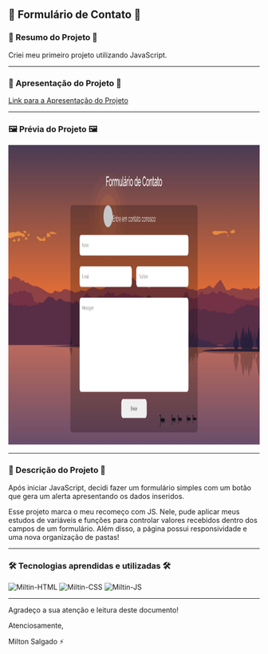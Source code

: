 ## 📝 Formulário de Contato 📝

### 📄 Resumo do Projeto 📄

Criei meu primeiro projeto utilizando JavaScript.

<hr>

### 🚀 Apresentação do Projeto 🚀

<a target="_blank" href="https://www.linkedin.com/posts/milton-salgado-0630a1215_html-css-dev-activity-6943735906465943552-_VAx?utm_source=linkedin_share&utm_medium=member_desktop_web">Link para a Apresentação do Projeto<a>

<hr>

### 🖼️ Prévia do Projeto 🖼️

<div align="center">
  <img height="600em" src="images/demo/simple_contact_form_index.jpg">
</div>

<hr>

### 📖 Descrição do Projeto 📖

Após iniciar JavaScript, decidi fazer um formulário simples com um botão que gera um alerta apresentando os dados inseridos.

Esse projeto marca o meu recomeço com JS. Nele, pude aplicar meus estudos de variáveis e funções para controlar valores recebidos dentro dos campos de um formulário. Além disso, a página possui responsividade e uma nova organização de pastas!

<hr>

### 🛠️ Tecnologias aprendidas e utilizadas 🛠️

<div style="display: inline_block">
  <img align="center" alt="Miltin-HTML" height="30" width="40" src="https://cdn.jsdelivr.net/gh/devicons/devicon/icons/html5/html5-plain.svg">
  <img align="center" alt="Miltin-CSS" height="30" width="40" src="https://cdn.jsdelivr.net/gh/devicons/devicon/icons/css3/css3-plain.svg">
  <img align="center" alt="Miltin-JS" height="30" width="40" src="https://cdn.jsdelivr.net/gh/devicons/devicon/icons/javascript/javascript-plain.svg">
</div>

<hr>

Agradeço a sua atenção e leitura deste documento!

Atenciosamente, 

Milton Salgado ⚡